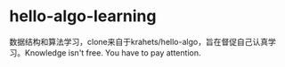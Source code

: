 # hello-algo-learning
 数据结构和算法学习，clone来自于krahets/hello-algo，旨在督促自己认真学习。Knowledge isn't free. You have to pay attention.
